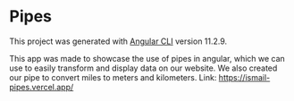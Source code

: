 # Pipes

This project was generated with [Angular CLI](https://github.com/angular/angular-cli) version 11.2.9.

This app was made to showcase the use of pipes in angular, which we can use to easily transform and display data on our website.
We also created our pipe to convert miles to meters and kilometers.
Link: https://ismail-pipes.vercel.app/
